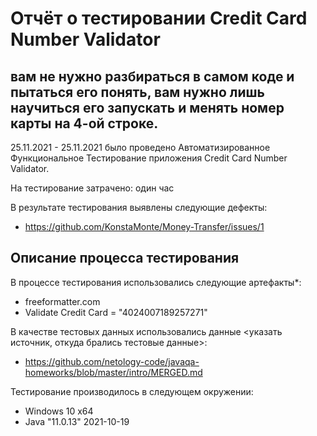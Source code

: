 # Отчёт о тестировании Credit Card Number Validator

## вам не нужно разбираться в самом коде и пытаться его понять, вам нужно лишь научиться его запускать и менять номер карты на 4-ой строке.

25.11.2021 - 25.11.2021 было проведено Автоматизированное Функциональное Тестирование приложения Credit Card Number Validator.

На тестирование затрачено: один час

В результате тестирования выявлены следующие дефекты:
* https://github.com/KonstaMonte/Money-Transfer/issues/1

## Описание процесса тестирования

В процессе тестирования использовались следующие артефакты*:
*  freeformatter.com
* Validate Credit Card = "4024007189257271"


В качестве тестовых данных использовались данные <указать источник, откуда брались тестовые данные>:
* https://github.com/netology-code/javaqa-homeworks/blob/master/intro/MERGED.md


Тестирование производилось в следующем окружении:
* Windows 10 x64
* Java "11.0.13" 2021-10-19
